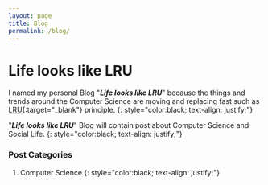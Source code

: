 ```yaml
---
layout: page
title: Blog
permalink: /blog/
---
```


# **Life looks like LRU**

I named my personal Blog "**_Life looks like LRU_**" because the things and trends around the Computer Science are moving and replacing fast such as  [LRU](https://en.wikipedia.org/wiki/Cache_algorithms#LRU){:target="_blank"} principle.
{: style="color:black; text-align: justify;"}

"**_Life looks like LRU_**" Blog will contain post about Computer Science and Social Life.
{: style="color:black; text-align: justify;"}
<br />

### Post Categories
1. Computer Science
{: style="color:black; text-align: justify;"}
